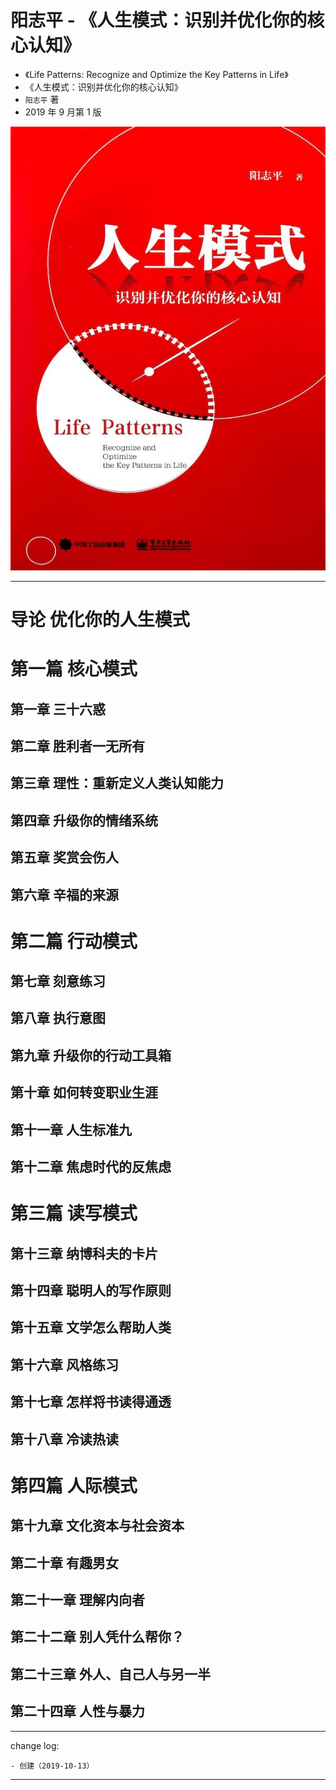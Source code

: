 # 阳志平 - 《人生模式：识别并优化你的核心认知》

* 《Life Patterns: Recognize and Optimize the Key Patterns in Life》
* 《人生模式：识别并优化你的核心认知》
* `阳志平` 著
* 2019 年 9 月第 1 版

![s33473179](media/s33473179.jpg)

-------

# 导论 优化你的人生模式

# 第一篇 核心模式

## 第一章 三十六惑

## 第二章 胜利者一无所有

## 第三章 理性：重新定义人类认知能力

## 第四章 升级你的情绪系统

## 第五章 奖赏会伤人

## 第六章 辛福的来源

# 第二篇 行动模式

## 第七章 刻意练习

## 第八章 执行意图

## 第九章 升级你的行动工具箱

## 第十章 如何转变职业生涯

## 第十一章 人生标准九

## 第十二章 焦虑时代的反焦虑

# 第三篇 读写模式

## 第十三章 纳博科夫的卡片

## 第十四章 聪明人的写作原则

## 第十五章 文学怎么帮助人类

## 第十六章 风格练习

## 第十七章 怎样将书读得通透

## 第十八章 冷读热读

# 第四篇 人际模式

## 第十九章 文化资本与社会资本

## 第二十章 有趣男女

## 第二十一章 理解内向者

## 第二十二章 别人凭什么帮你？

## 第二十三章 外人、自己人与另一半

## 第二十四章 人性与暴力

---

change log: 

	- 创建（2019-10-13）

---


